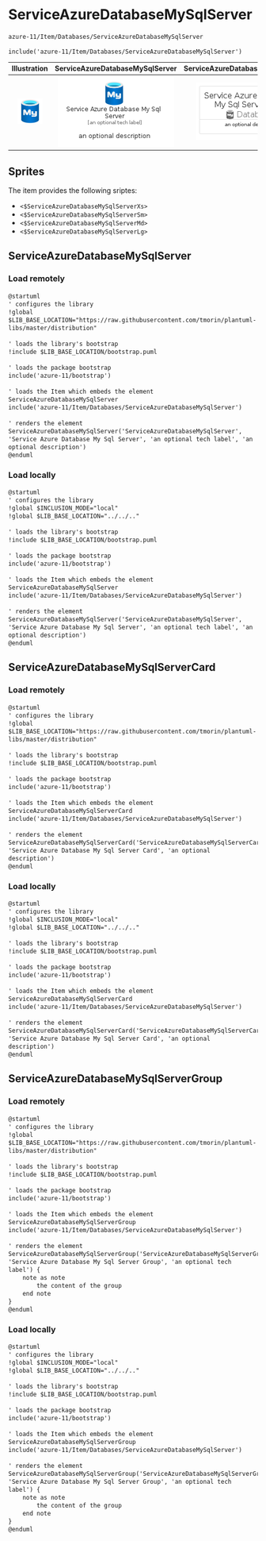# ServiceAzureDatabaseMySqlServer


```text
azure-11/Item/Databases/ServiceAzureDatabaseMySqlServer
```

```text
include('azure-11/Item/Databases/ServiceAzureDatabaseMySqlServer')
```



| Illustration | ServiceAzureDatabaseMySqlServer | ServiceAzureDatabaseMySqlServerCard | ServiceAzureDatabaseMySqlServerGroup |
| :---: | :---: | :---: | :---: |
| ![illustration for Illustration](../../../azure-11/Item/Databases/ServiceAzureDatabaseMySqlServer.png) | ![illustration for ServiceAzureDatabaseMySqlServer](../../../azure-11/Item/Databases/ServiceAzureDatabaseMySqlServer.Local.png) | ![illustration for ServiceAzureDatabaseMySqlServerCard](../../../azure-11/Item/Databases/ServiceAzureDatabaseMySqlServerCard.Local.png) | ![illustration for ServiceAzureDatabaseMySqlServerGroup](../../../azure-11/Item/Databases/ServiceAzureDatabaseMySqlServerGroup.Local.png) |



## Sprites
The item provides the following sriptes:

- `<$ServiceAzureDatabaseMySqlServerXs>`
- `<$ServiceAzureDatabaseMySqlServerSm>`
- `<$ServiceAzureDatabaseMySqlServerMd>`
- `<$ServiceAzureDatabaseMySqlServerLg>`





## ServiceAzureDatabaseMySqlServer

### Load remotely
```plantuml
@startuml
' configures the library
!global $LIB_BASE_LOCATION="https://raw.githubusercontent.com/tmorin/plantuml-libs/master/distribution"

' loads the library's bootstrap
!include $LIB_BASE_LOCATION/bootstrap.puml

' loads the package bootstrap
include('azure-11/bootstrap')

' loads the Item which embeds the element ServiceAzureDatabaseMySqlServer
include('azure-11/Item/Databases/ServiceAzureDatabaseMySqlServer')

' renders the element
ServiceAzureDatabaseMySqlServer('ServiceAzureDatabaseMySqlServer', 'Service Azure Database My Sql Server', 'an optional tech label', 'an optional description')
@enduml
```

### Load locally
```plantuml
@startuml
' configures the library
!global $INCLUSION_MODE="local"
!global $LIB_BASE_LOCATION="../../.."

' loads the library's bootstrap
!include $LIB_BASE_LOCATION/bootstrap.puml

' loads the package bootstrap
include('azure-11/bootstrap')

' loads the Item which embeds the element ServiceAzureDatabaseMySqlServer
include('azure-11/Item/Databases/ServiceAzureDatabaseMySqlServer')

' renders the element
ServiceAzureDatabaseMySqlServer('ServiceAzureDatabaseMySqlServer', 'Service Azure Database My Sql Server', 'an optional tech label', 'an optional description')
@enduml
```

## ServiceAzureDatabaseMySqlServerCard

### Load remotely
```plantuml
@startuml
' configures the library
!global $LIB_BASE_LOCATION="https://raw.githubusercontent.com/tmorin/plantuml-libs/master/distribution"

' loads the library's bootstrap
!include $LIB_BASE_LOCATION/bootstrap.puml

' loads the package bootstrap
include('azure-11/bootstrap')

' loads the Item which embeds the element ServiceAzureDatabaseMySqlServerCard
include('azure-11/Item/Databases/ServiceAzureDatabaseMySqlServer')

' renders the element
ServiceAzureDatabaseMySqlServerCard('ServiceAzureDatabaseMySqlServerCard', 'Service Azure Database My Sql Server Card', 'an optional description')
@enduml
```

### Load locally
```plantuml
@startuml
' configures the library
!global $INCLUSION_MODE="local"
!global $LIB_BASE_LOCATION="../../.."

' loads the library's bootstrap
!include $LIB_BASE_LOCATION/bootstrap.puml

' loads the package bootstrap
include('azure-11/bootstrap')

' loads the Item which embeds the element ServiceAzureDatabaseMySqlServerCard
include('azure-11/Item/Databases/ServiceAzureDatabaseMySqlServer')

' renders the element
ServiceAzureDatabaseMySqlServerCard('ServiceAzureDatabaseMySqlServerCard', 'Service Azure Database My Sql Server Card', 'an optional description')
@enduml
```

## ServiceAzureDatabaseMySqlServerGroup

### Load remotely
```plantuml
@startuml
' configures the library
!global $LIB_BASE_LOCATION="https://raw.githubusercontent.com/tmorin/plantuml-libs/master/distribution"

' loads the library's bootstrap
!include $LIB_BASE_LOCATION/bootstrap.puml

' loads the package bootstrap
include('azure-11/bootstrap')

' loads the Item which embeds the element ServiceAzureDatabaseMySqlServerGroup
include('azure-11/Item/Databases/ServiceAzureDatabaseMySqlServer')

' renders the element
ServiceAzureDatabaseMySqlServerGroup('ServiceAzureDatabaseMySqlServerGroup', 'Service Azure Database My Sql Server Group', 'an optional tech label') {
    note as note
        the content of the group
    end note
}
@enduml
```

### Load locally
```plantuml
@startuml
' configures the library
!global $INCLUSION_MODE="local"
!global $LIB_BASE_LOCATION="../../.."

' loads the library's bootstrap
!include $LIB_BASE_LOCATION/bootstrap.puml

' loads the package bootstrap
include('azure-11/bootstrap')

' loads the Item which embeds the element ServiceAzureDatabaseMySqlServerGroup
include('azure-11/Item/Databases/ServiceAzureDatabaseMySqlServer')

' renders the element
ServiceAzureDatabaseMySqlServerGroup('ServiceAzureDatabaseMySqlServerGroup', 'Service Azure Database My Sql Server Group', 'an optional tech label') {
    note as note
        the content of the group
    end note
}
@enduml
```

